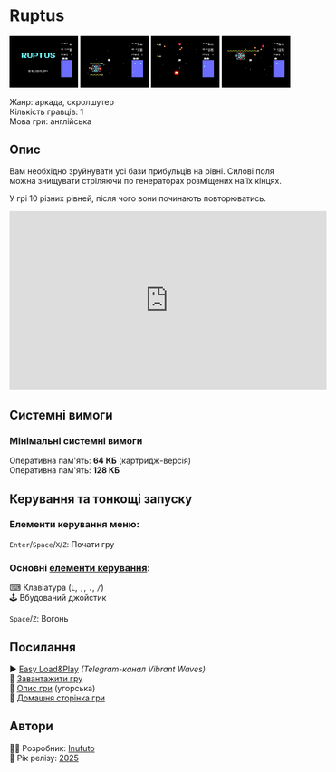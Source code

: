 # Ruptus

<img src="screenshots/scrn_ruptus_01.png" width="24%"> 
<img src="screenshots/scrn_ruptus_02.png" width="24%"> 
<img src="screenshots/scrn_ruptus_03.png" width="24%"> 
<img src="screenshots/scrn_ruptus_04.png" width="24%">

Жанр: аркада, скролшутер  
Кількість гравців: 1  
Мова гри: англійська  


## Опис

Вам необхідно зруйнувати усі бази прибульців на рівні. Силові поля можна знищувати стріляючи по генераторах розміщених на їх кінцях.

У грі 10 різних рівней, після чого вони починають повторюватись.

<iframe width="560" height="315" src="https://www.youtube.com/embed/qwGVlxidtR4" title="YouTube video player" frameborder="0" allowfullscreen></iframe>

## Системні вимоги
### Мінімальні системні вимоги
Оперативна пам'ять: **64 КБ** (картридж-версія)  
Оперативна пам'ять: **128 КБ**  

## Керування та тонкощі запуску
### Елементи керування меню:

`Enter`/`Space`/`X`/`Z`: Почати гру  

### Основні [елементи керування](../controllers.md):
⌨ Клавіатура (`L`, `,`, `.`, `/`)  
🕹 Вбудований джойстик  

`Space`/`Z`: Вогонь  


## Посилання

▶ [Easy Load&Play](https://t.me/EP128k_Load_n_Play/841) *(Telegram-канал Vibrant Waves)*  
💾 [Завантажити гру](http://www.ep128.hu/Ep_Games/Prg/Ruptus.rar)  
📃 [Опис гри](http://www.ep128.hu/Games/Ruptus.htm) (угорська)  
🏡 [Домашня сторінка гри](http://inufuto.web.fc2.com/8bit/ruptus/#ep64)

## Автори
👨‍💻 Розробник: [Inufuto](../../community/inufuto.md)  
📅 Рік релізу: [2025](../release_years/2025.md)  